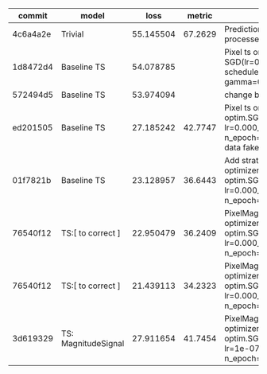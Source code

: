 | commit   | model               | loss      | metric  | description                                                                                                                                                  |
|----------|---------------------|-----------|---------|--------------------------------------------------------------------------------------------------------------------------------------------------------------|
| 4c6a4a2e | Trivial             | 55.145504 | 67.2629 | Prediction is mean of target on processed train data                                                                                                         |
| 1d8472d4 | Baseline TS         | 54.078785 |         | Pixel ts on S1 data only. optimizer: SGD(lr=0.1, momentum=0.9), scheduler: StepLR(step_size=6, gamma=0.5), n_epoch, bs=1 chip                                |
| 572494d5 | Baseline TS         | 53.974094 |         | change batch_size: 1 -> 4                                                                                                                                    |
| ed201505 | Baseline TS         | 27.185242 | 42.7747 | Pixel ts on S2 data only. optimizer = optim.SGD(model.parameters(), lr=0.000_01, momentum=0.9), n_epoch=18, bs=4 chip. Missed data faked as zero and CLP=255 |
| 01f7821b | Baseline TS         | 23.128957 | 36.6443 | Add stratification for sampling. optimizer = optim.SGD(model.parameters(), lr=0.000_01, momentum=0.9), n_epoch=18, bs=1 chip.                                |
| 76540f12 | TS:[ to correct ]   | 22.950479 | 36.2409 | PixelMagnitudeSignalRegressor. optimizer = optim.SGD(model.parameters(), lr=0.000_01, momentum=0.9), n_epoch=24, bs=1 chip.                                  |
| 76540f12 | TS:[ to correct ]   | 21.439113 | 34.2323 | PixelMagnitudeSignalRegressor. optimizer = optim.SGD(model.parameters(), lr=0.000_1, momentum=0.9), n_epoch=24, bs=1 chip.                                   |
| 3d619329 | TS: MagnitudeSignal | 27.911654 | 41.7454 | PixelMagnitudeSignalMultRegressor. optimizer = optim.SGD(model.parameters(), lr=1e-07, momentum=0.9), n_epoch=12, bs=1 chip.                                 |

